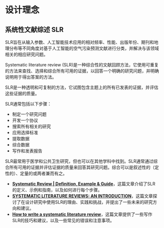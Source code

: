 # 设计理念



## 系统性文献综述 SLR

SLR旨在从输入参数、人工智能技术应用的相对频率、性能、出版年份、期刊和地理分布等不同角度对基于人工智能的空气污染预测文献进行分类，并解决与该领域相关的相应研究问题。

Systematic literature review (SLR)是一种综合性的文献回顾方法，它使用可重复的方法来查找、选择和综合所有可用的证据，以回答一个明确的研究问题，并明确说明用于得出答案的方法。

SLR是一种透明和可复制的方法，它试图包含主题上的所有已发表的证据，并评估这些证据的质量。

SLR通常包括以下步骤：

- 制定一个研究问题
- 开发一个协议
- 搜索所有相关的研究
- 应用选择标准
- 提取数据
- 综合数据
- 写作和发表报告

SLR最常用于医学和公共卫生研究，但也可以在其他学科中找到。SLR通常通过综合所有可用的证据并评估证据的质量来回答其研究问题。综合可以是叙述性的（定性的）、定量的或两者兼而有之。

- [**Systematic Review | Definition, Example & Guide**](https://www.scribbr.com/methodology/systematic-review/)，这篇文章介绍了SLR的定义、示例和指南，以及如何进行每个步骤。
- [**SYSTEMATIC LITERATURE REVIEWS: AN INTRODUCTION**](https://www.cambridge.org/core/services/aop-cambridge-core/content/view/40D4CEA7A7CC3FB6ED6233E79A0A2A1F/S2220434219001690a.pdf/systematic_literature_reviews_an_introduction.pdf)，这篇文章探讨了在设计研究中使用SLR的理由、实践和挑战，并提出了一些未来的研究方向和建议。
- [**How to write a systematic literature review**](https://paperpile.com/g/systematic-literature-review/)，这篇文章提供了一些写作SLR的技巧和建议，以及一些常见的错误和注意事项。
